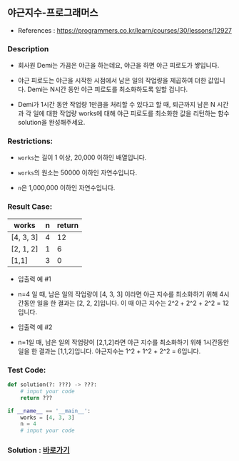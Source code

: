 ## 야근지수-프로그래머스

* References : https://programmers.co.kr/learn/courses/30/lessons/12927

### Description

* 회사원 Demi는 가끔은 야근을 하는데요, 야근을 하면 야근 피로도가 쌓입니다. 

* 야근 피로도는 야근을 시작한 시점에서 남은 일의 작업량을 제곱하여 더한 값입니다. Demi는 N시간 동안 야근 피로도를 최소화하도록 일할 겁니다.

* Demi가 1시간 동안 작업량 1만큼을 처리할 수 있다고 할 때, 퇴근까지 남은 N 시간과 각 일에 대한 작업량 works에 대해 야근 피로도를 최소화한 값을 리턴하는 함수 solution을 완성해주세요.

### Restrictions:

* `works`는 길이 1 이상, 20,000 이하인 배열입니다.

* `works`의 원소는 50000 이하인 자연수입니다.

* `n`은 1,000,000 이하인 자연수입니다.

### Result Case:

| works | n | return |
|---|---|---|
| [4, 3, 3] | 4 | 12 |
| [2, 1, 2] | 1 | 6 |
| [1,1] | 3 | 0 |

* 입출력 예 #1

* n=4 일 때, 남은 일의 작업량이 [4, 3, 3] 이라면 야근 지수를 최소화하기 위해 4시간동안 일을 한 결과는 [2, 2, 2]입니다. 이 때 야근 지수는 2^2 + 2^2 + 2^2 = 12 입니다.

* 입출력 예 #2

* n=1일 때, 남은 일의 작업량이 [2,1,2]라면 야근 지수를 최소화하기 위해 1시간동안 일을 한 결과는 [1,1,2]입니다. 야근지수는 1^2 + 1^2 + 2^2 = 6입니다.

### Test Code:
```python
def solution(?: ???) -> ???:
    # input your code
    return ???

if __name__ == '__main__':
    works = [4, 3, 3]
    n = 4
    # input your code
```

### Solution : [바로가기](https://github.com/takhyun12/Algorithm-Essential-Training/blob/main/Solutions/word_conversion.py)
